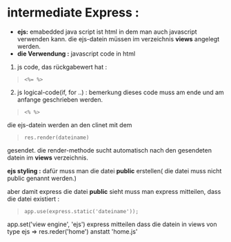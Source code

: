 
# intermediate Express : 
- **ejs:** 
emabedded java script 
ist html in dem man auch javascript verwenden kann. 
die ejs-datein müssen im verzeichnis **views** angelegt werden. 
- **die Verwendung :**
javascript code in html 
1. js code, das rückgabewert hat : 
> `<%= %>`
2. js logical-code(if, for ..) : 
bemerkung dieses code muss am ende und am anfange geschrieben werden. 
> ` <% %> `

die ejs-datein werden an den clinet mit dem 
> `res.render(dateiname)`

gesendet. die render-methode sucht automatisch nach den gesendeten datein im **views** verzeichnis.

**ejs styling :**
dafür muss man die datei **public** erstellen( die datei muss nicht public genannt werden.) 

aber damit express die datei **public** sieht muss man express mitteilen, dass die datei existiert : 
> `app.use(express.static('dateiname'));`

app.set('view engine', 'ejs') express mitteilen dass die datein in views von type ejs
=> res.reder('home') anstatt 'home.js' 
